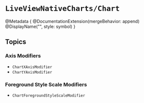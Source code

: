 # ``LiveViewNativeCharts/Chart``

@Metadata {
    @DocumentationExtension(mergeBehavior: append)
    @DisplayName("<Chart>", style: symbol)
}

## Topics
### Axis Modifiers
- ``ChartXAxisModifier``
- ``ChartYAxisModifier``
### Foreground Style Scale Modifiers
- ``ChartForegroundStyleScaleModifier``
